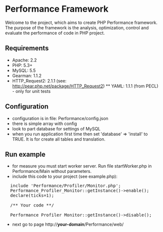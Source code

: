 # Performance Framework
Welcome to the project, which aims to create PHP Performance framework.
The purpose of the framework is the analysis, optimization, control and evaluate the performance of code in PHP project.

## Requirements
* Apache:        2.2
* PHP:           5.3+
* MySQL:         5.5
* Gearman:       1.1.2
* HTTP_Request2: 2.1.1 (see: http://pear.php.net/package/HTTP_Request2)
** YAML: 1.1.1 (from PECL) - only for unit tests

## Configuration
- configuration is in file: Performance/config.json
- there is simple array with config
- look to part database for settings of MySQL
- when you run application first time then set 'database' => 'install' to TRUE. It is for create all tables and translation.


## Run example
- for measure you must start worker server. Run file startWorker.php in Performance/Main without parameters.
- include this code to your project (see example.php):
<pre>
  include 'Performance/Profiler/Monitor.php';
  Performance_Profiler_Monitor::getInstance()->enable();
  declare(ticks=1);

  /** Your code **/

  Performance_Profiler_Monitor::getInstance()->disable();
</pre>
- next go to page http://__your-domain__/Performance/web/

